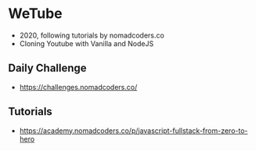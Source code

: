 # WeTube
- 2020, following tutorials by nomadcoders.co
- Cloning Youtube with Vanilla and NodeJS

## Daily Challenge
- https://challenges.nomadcoders.co/

## Tutorials
- https://academy.nomadcoders.co/p/javascript-fullstack-from-zero-to-hero
